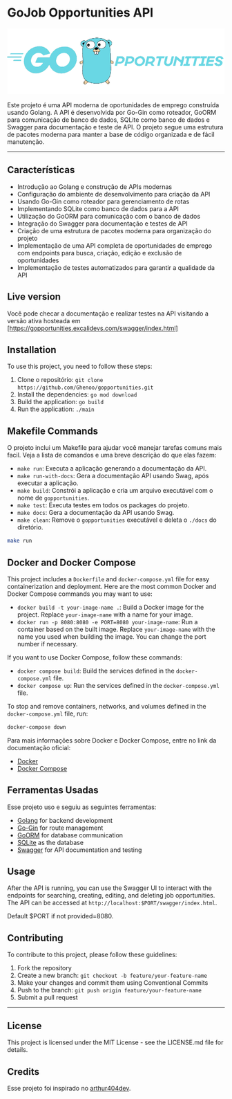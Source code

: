 # GoJob Opportunities API

<p align="center">
  <img src="./assets/gopportunities.png" alt="GoJob Header">
</p>

Este projeto é uma API moderna de oportunidades de emprego construída usando Golang. A API é desenvolvida por Go-Gin como roteador, GoORM para comunicação de banco de dados, SQLite como banco de dados e Swagger para documentação e teste de API. O projeto segue uma estrutura de pacotes moderna para manter a base de código organizada e de fácil manutenção.

---

## Características

- Introdução ao Golang e construção de APIs modernas
- Configuração do ambiente de desenvolvimento para criação da API
- Usando Go-Gin como roteador para gerenciamento de rotas
- Implementando SQLite como banco de dados para a API
- Utilização do GoORM para comunicação com o banco de dados
- Integração do Swagger para documentação e testes de API
- Criação de uma estrutura de pacotes moderna para organização do projeto
- Implementação de uma API completa de oportunidades de emprego com endpoints para busca, criação, edição e exclusão de oportunidades
- Implementação de testes automatizados para garantir a qualidade da API

## Live version

Você pode checar a documentação e realizar testes na API visitando a versão ativa hosteada em [https://gopportunities.excalidevs.com/swagger/index.html]

## Installation

To use this project, you need to follow these steps:

1. Clone o repositório: `git clone https://github.com/Ghenoo/gopportunities.git`
2. Install the dependencies: `go mod download`
3. Build the application: `go build`
4. Run the application: `./main`


## Makefile Commands

O projeto inclui um Makefile para ajudar você manejar tarefas comuns mais facil. Veja a lista de comandos e uma breve descrição do que elas fazem:

- `make run`: Executa a aplicação generando a documentação da API.
- `make run-with-docs`: Gera a documentação API usando Swag, após executar a aplicação.
- `make build`: Constrói a aplicação e cria um arquivo executável com o nome de `gopportunities`.
- `make test`: Executa testes em todos os packages do projeto.
- `make docs`: Gera a documentação da API usando Swag.
- `make clean`: Remove o `gopportunities` executável e deleta o `./docs` do diretório.

```sh
make run
```

## Docker and Docker Compose

This project includes a `Dockerfile` and `docker-compose.yml` file for easy containerization and deployment. Here are the most common Docker and Docker Compose commands you may want to use:

- `docker build -t your-image-name .`: Build a Docker image for the project. Replace `your-image-name` with a name for your image.
- `docker run -p 8080:8080 -e PORT=8080 your-image-name`: Run a container based on the built image. Replace `your-image-name` with the name you used when building the image. You can change the port number if necessary.

If you want to use Docker Compose, follow these commands:

- `docker compose build`: Build the services defined in the `docker-compose.yml` file.
- `docker compose up`: Run the services defined in the `docker-compose.yml` file.

To stop and remove containers, networks, and volumes defined in the `docker-compose.yml` file, run:

```sh
docker-compose down
```

Para mais informações sobre Docker e Docker Compose, entre no link da documentação oficial:

- [Docker](https://docs.docker.com/)
- [Docker Compose](https://docs.docker.com/compose/)

## Ferramentas Usadas

Esse projeto uso e seguiu as seguintes ferramentas:

- [Golang](https://golang.org/) for backend development
- [Go-Gin](https://github.com/gin-gonic/gin) for route management
- [GoORM](https://gorm.io/) for database communication
- [SQLite](https://www.sqlite.org/index.html) as the database
- [Swagger](https://swagger.io/) for API documentation and testing

## Usage

After the API is running, you can use the Swagger UI to interact with the endpoints for searching, creating, editing, and deleting job opportunities. The API can be accessed at `http://localhost:$PORT/swagger/index.html`.

Default $PORT if not provided=8080.

## Contributing

To contribute to this project, please follow these guidelines:

1. Fork the repository
2. Create a new branch: `git checkout -b feature/your-feature-name`
3. Make your changes and commit them using Conventional Commits
4. Push to the branch: `git push origin feature/your-feature-name`
5. Submit a pull request

---

## License

This project is licensed under the MIT License - see the LICENSE.md file for details.

## Credits

Esse projeto foi inspirado no [arthur404dev](https://github.com/arthur404dev).
